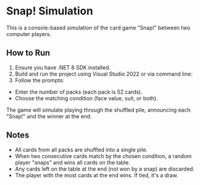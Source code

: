 # Snap! Simulation

This is a console-based simulation of the card game "Snap!" between two computer players.

## How to Run

1. Ensure you have .NET 8 SDK installed.
2. Build and run the project using Visual Studio 2022 or via command line:
3. Follow the prompts:
- Enter the number of packs (each pack is 52 cards).
- Choose the matching condition (face value, suit, or both).

The game will simulate playing through the shuffled pile, announcing each "Snap!" and the winner at the end.

## Notes

- All cards from all packs are shuffled into a single pile.
- When two consecutive cards match by the chosen condition, a random player "snaps" and wins all cards on the table.
- Any cards left on the table at the end (not won by a snap) are discarded.
- The player with the most cards at the end wins. If tied, it's a draw.